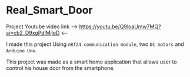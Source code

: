 # Real_Smart_Door

Project Youtube video link --> https://youtu.be/Q9loaUmw7MQ?si=cb2_D9xgPdlMjleD <--

I made this project Using `nRf24 communication module`, two `DC motors` and `Arduino Uno`.

This project was made as a smart home application that allows user to control his house door from the smartphone.